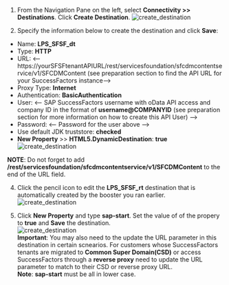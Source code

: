 1. From the Navigation Pane on the left, select **Connectivity >> Destinations**.  Click **Create Destination**.
![create_destination](1.jpg)

2. Specify the information below to create the destination and click **Save**:
  * Name: **LPS_SFSF_dt**
  * Type: **HTTP**
  * URL: <-- https://yourSFSFtenantAPIURL/rest/servicesfoundation/sfcdmcontentservice/v1/SFCDMContent  (see preparation section to find the API URL for your SuccessFactors instance-->
  * Proxy Type: **Internet**
  * Authentication: **BasicAuthentication**
  * User: <-- SAP SuccessFactors username with oData API access and company ID in the format of **username@COMPANYID** (see preparation section for more information on how to create this API User) -->
  * Password: <-- Password for the user above -->
  * Use default JDK truststore: **checked**
  * **New Property** >> **HTML5.DynamicDestination**: **true**</br>
   ![create_destination](3.jpg)

  **NOTE**: Do not forget to add **/rest/servicesfoundation/sfcdmcontentservice/v1/SFCDMContent** to the end of the URL field.
  
4. Click the pencil icon to edit the **LPS_SFSF_rt** destination that is automatically created by the booster you ran earlier.</br>
![create_destination](4.jpg)

5. Click **New Property** and type **sap-start**.  Set the value of of the propery to **true** and **Save** the destination.</br>
![create_destination](5.jpg)</br>
**Important**: You may also need to the update the URL parameter in this destination in certain scnearios.  For customers whose SuccessFactors tenants are migrated to **Common Super Domain(CSD)** or access SuccessFactors through a **reverse proxy** need to update the URL parameter to match to their CSD or reverse proxy URL.  
**Note**: **sap-start** must be all in lower case.

